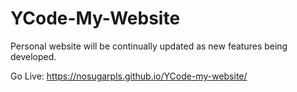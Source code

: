 # YCode-My-Website
Personal website will be continually updated as new features being developed.

Go Live: https://nosugarpls.github.io/YCode-my-website/
